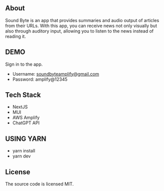## About
Sound Byte is an app that provides summaries and audio output of articles from their URLs. With this app, you can receive news not only visually but also through auditory input, allowing you to listen to the news instead of reading it.

## DEMO
Sign in to the app.

- Username: soundbyteamplify@gmail.com
- Password: amplify@12345

## Tech Stack
- NextJS
- MUI
- AWS Amplify
- ChatGPT API

## USING YARN

- yarn install
- yarn dev

## License

The source code is licensed MIT.

